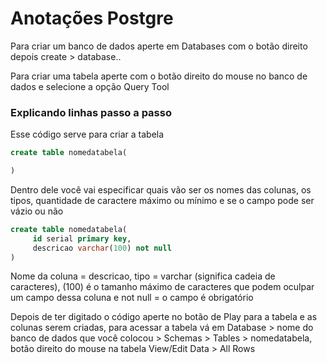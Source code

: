 # Anotações Postgre
Para criar um banco de dados aperte em Databases com o botão direito depois create > database..

Para criar uma tabela aperte com o botão direito do mouse no banco de dados e selecione a opção Query Tool

### Explicando linhas passo a passo
Esse código serve para criar a tabela
~~~sql
create table nomedatabela(

)
~~~
Dentro dele você vai especificar quais vão ser os nomes das colunas, os tipos, quantidade de caractere máximo ou mínimo e se o campo pode ser vázio ou não  
~~~sql
create table nomedatabela(
     id serial primary key,
     descricao varchar(100) not null
)
~~~
Nome da coluna = descricao, tipo = varchar (significa cadeia de caracteres), (100) é o tamanho máximo de caracteres que podem oculpar um campo dessa coluna e not null = o campo é obrigatório

Depois de ter digitado o código aperte no botão de Play para a tabela e as colunas serem criadas, para acessar a tabela vá em Database > nome do banco de dados que você colocou > Schemas > Tables > nomedatabela, botão direito do mouse na tabela View/Edit Data > All Rows 
